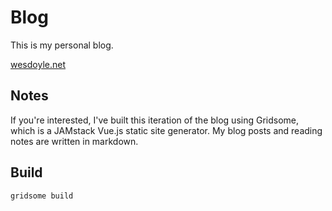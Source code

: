# Blog 

This is my personal blog.

[wesdoyle.net](wesdoyle.net)

## Notes

If you're interested, I've built this iteration of the blog using Gridsome, which is a JAMstack Vue.js static site generator.  My blog posts and reading notes are written in markdown.

## Build
```
gridsome build
```
